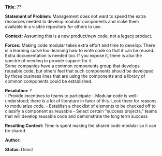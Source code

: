 **Title:** ??  

**Statement of Problem:** Management does not want to spend the extra resources needed to develop modular components and make them available in a visible repository for others to use.  

**Context:** Assuming this is a new product/new code, not a legacy product.  

**Forces:**
Making code modular takes extra effort and time to develop.
There is a learning curve too:  learning how to write code so that it can be reused.
Extra documentation is needed too.
If you expose it, there is also the spectre of needing to provide support for it.  
Some companies have a common components group that develops reusable code, but others feel that such components should be developed by those business lines that are using the components and a library of common components could be established.

**Resolution:**  ?  
    - Provide incentives to teams to participate
    - Modular code is well-understood; there is a lot of literature in favor of this. Look there for reasons to modularize code.
    - Establish a checklist of elements to be checked off to classify a component as reusable
    - Select certain "success projects," teams that will develop reusable code and demonstrate the long term success

**Resulting Context:** Time is spent making the shared code modular so it can be shared.  

**Author:**  

**Status:** Donut